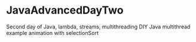 # JavaAdvancedDayTwo
Second day of Java, lambda, streams, multithreading
DIY Java multithread example animation with selectionSort
